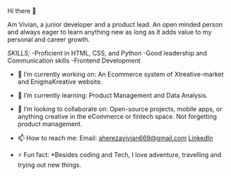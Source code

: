  Hi there 👋

Am Vivian, a junior developer and a product lead. An open minded person and always eager to learn anything new as long as it adds value to my personal and career growth.

*SKILLS;*
-Proficient in HTML, CSS, and Python
-Good leadership and Communication skills
-Frontend Development


- 🔭 I’m currently working on:
  An Ecommerce system of Xtreative-market and
  EnigmaKreative website.
- 🌱 I’m currently learning:
  Product Management and Data Analysis. 
- 👯 I’m looking to collaborate on:
 Open-source projects, mobile apps, or anything creative in the eCommerce or fintech space. Not forgetting product management.
  

- 📫 How to reach me:
  Email: aherezavivian669@gmail.com
         [LinkedIn](https://www.linkedin.com/in/vivian-ahereza-694400314/)

- ⚡ Fun fact:
  *Besides coding and Tech, I love adventure, travelling and trying out new things.
  
